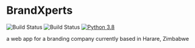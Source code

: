# BrandXperts

![Build Status](https://github.com/ChikangaTakudzwa/bx/actions/workflows/django.yaml/badge.svg)
![Build Status](https://github.com/ChikangaTakudzwa/bx/actions/workflows/lint.yaml/badge.svg)
[![Python 3.8](https://img.shields.io/badge/Python-3.8-green.svg)](https://shields.io/)

a web app for a branding company currently based in Harare, Zimbabwe
